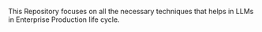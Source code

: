 This Repository focuses on all the necessary techniques that helps in LLMs in Enterprise Production life cycle.